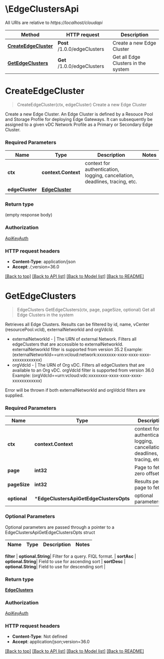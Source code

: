 # \EdgeClustersApi

All URIs are relative to *https://localhost/cloudapi*

Method | HTTP request | Description
------------- | ------------- | -------------
[**CreateEdgeCluster**](EdgeClustersApi.md#CreateEdgeCluster) | **Post** /1.0.0/edgeClusters | Create a new Edge Cluster
[**GetEdgeClusters**](EdgeClustersApi.md#GetEdgeClusters) | **Get** /1.0.0/edgeClusters | Get all Edge Clusters in the system


# **CreateEdgeCluster**
> CreateEdgeCluster(ctx, edgeCluster)
Create a new Edge Cluster

Create a new Edge Cluster. An Edge Cluster is defined by a Resouce Pool and Storage Profile for deploying Edge Gateways. It can subsequently be assigned to a given vDC Network Profile as a Primary or Secondary Edge Cluster. 

### Required Parameters

Name | Type | Description  | Notes
------------- | ------------- | ------------- | -------------
 **ctx** | **context.Context** | context for authentication, logging, cancellation, deadlines, tracing, etc.
  **edgeCluster** | [**EdgeCluster**](EdgeCluster.md)|  | 

### Return type

 (empty response body)

### Authorization

[ApiKeyAuth](../README.md#ApiKeyAuth)

### HTTP request headers

 - **Content-Type**: application/json
 - **Accept**: *_/_*;version=36.0

[[Back to top]](#) [[Back to API list]](../README.md#documentation-for-api-endpoints) [[Back to Model list]](../README.md#documentation-for-models) [[Back to README]](../README.md)

# **GetEdgeClusters**
> EdgeClusters GetEdgeClusters(ctx, page, pageSize, optional)
Get all Edge Clusters in the system

Retrieves all Edge Clusters. Results can be filtered by id, name, vCenter (resourcePool.vcId), externalNetworkId and orgVdcId. <ul> <li>externalNetworkId - |   The URN of external Network.   Filters all edgeClusters that are accessible to externalNetworkId.   externalNetworkId filter is supported from version 35.2   Example: (externalNetworkId==urn:vcloud:network:xxxxxxxx-xxxx-xxxx-xxxx-xxxxxxxxxxxx) </li> <li>orgVdcId - |   The URN of Org vDC.   Filters all edgeClusters that are available to an Org vDC.   orgVdcId filter is supported from version 36.0   Example: (orgVdcId==urn:vcloud:vdc:xxxxxxxx-xxxx-xxxx-xxxx-xxxxxxxxxxxx) </li> </ul> Error will be thrown if both externalNetworkId and orgVdcId filters are supplied. 

### Required Parameters

Name | Type | Description  | Notes
------------- | ------------- | ------------- | -------------
 **ctx** | **context.Context** | context for authentication, logging, cancellation, deadlines, tracing, etc.
  **page** | **int32**| Page to fetch, zero offset. | [default to 1]
  **pageSize** | **int32**| Results per page to fetch. | [default to 25]
 **optional** | ***EdgeClustersApiGetEdgeClustersOpts** | optional parameters | nil if no parameters

### Optional Parameters
Optional parameters are passed through a pointer to a EdgeClustersApiGetEdgeClustersOpts struct

Name | Type | Description  | Notes
------------- | ------------- | ------------- | -------------


 **filter** | **optional.String**| Filter for a query.  FIQL format. | 
 **sortAsc** | **optional.String**| Field to use for ascending sort | 
 **sortDesc** | **optional.String**| Field to use for descending sort | 

### Return type

[**EdgeClusters**](EdgeClusters.md)

### Authorization

[ApiKeyAuth](../README.md#ApiKeyAuth)

### HTTP request headers

 - **Content-Type**: Not defined
 - **Accept**: application/json;version=36.0

[[Back to top]](#) [[Back to API list]](../README.md#documentation-for-api-endpoints) [[Back to Model list]](../README.md#documentation-for-models) [[Back to README]](../README.md)

